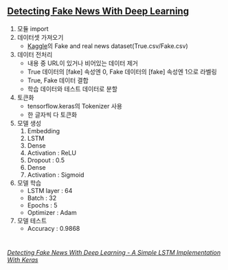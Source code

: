 ## [Detecting Fake News With Deep Learning](https://colab.research.google.com/drive/1Hs03msKgDYCLLeP22R5xv_C2OjkG2Elj?usp=sharing)

1. 모듈 import
2. 데이터셋 가져오기
   - [Kaggle](https://www.kaggle.com/clmentbisaillon/fake-and-real-news-dataset#Fake.csv)의 Fake and real news dataset(True.csv/Fake.csv) 
3. 데이터 전처리
    - 내용 중 URL이 있거나 비어있는 데이터 제거
    - True 데이터의 [fake] 속성엔 0, Fake 데이터의 [fake] 속성엔 1으로 라벨링
    - True, Fake 데이터 결합
    - 학습 데이터와 테스트 데이터로 분할
4. 토큰화
    - tensorflow.keras의 Tokenizer 사용
    - 한 글자씩 다 토큰화
5. 모델 생성
    1. Embedding
    2. LSTM
    3. Dense
    4. Activation : ReLU
    5. Dropout : 0.5
    6. Dense
    7. Activation : Sigmoid
6. 모델 학습
    - LSTM layer : 64
    - Batch : 32
    - Epochs : 5
    - Optimizer : Adam
7. 모델 테스트
    - Accuracy : 0.9868

#
###### [Detecting Fake News With Deep Learning - A Simple LSTM Implementation With Keras](https://towardsdatascience.com/detecting-fake-news-with-deep-learning-7505874d6ac5)
